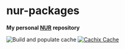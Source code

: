 # nur-packages

**My personal [NUR](https://github.com/nix-community/NUR) repository**

![Build and populate cache](https://github.com/CRTified/nur-packages/workflows/Build%20and%20populate%20cache/badge.svg)
[![Cachix Cache](https://img.shields.io/badge/cachix-CRTified-blue.svg)](https://CRTified.cachix.org)


